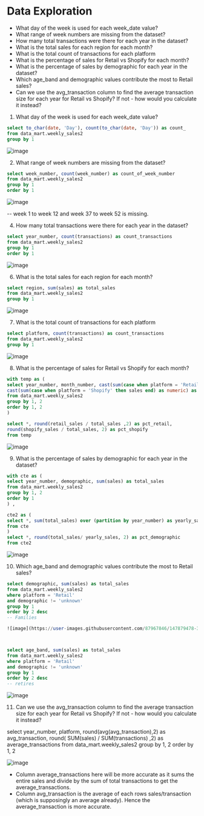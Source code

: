 # Data Exploration

- What day of the week is used for each week_date value?
- What range of week numbers are missing from the dataset?
- How many total transactions were there for each year in the dataset?
- What is the total sales for each region for each month?
- What is the total count of transactions for each platform
- What is the percentage of sales for Retail vs Shopify for each month?
- What is the percentage of sales by demographic for each year in the dataset?
- Which age_band and demographic values contribute the most to Retail sales?
- Can we use the avg_transaction column to find the average transaction size for each year for Retail vs Shopify? If not - how would you calculate it instead?

1. What day of the week is used for each week_date value?

```sql
select to_char(date, 'Day'), count(to_char(date, 'Day')) as count_
from data_mart.weekly_sales2
group by 1 
``` 

![image](https://user-images.githubusercontent.com/87967846/147879146-95e19299-a305-408a-a5a5-5c5d635945c8.png)

2. What range of week numbers are missing from the dataset?

```sql
select week_number, count(week_number) as count_of_week_number
from data_mart.weekly_sales2
group by 1 
order by 1 
```
![image](https://user-images.githubusercontent.com/87967846/147879199-c12e34a8-a79b-4919-8983-a3acd5d7911c.png)

-- week 1 to week 12 and week 37 to week 52 is missing.

4. How many total transactions were there for each year in the dataset?

```sql
select year_number, count(transactions) as count_transactions 
from data_mart.weekly_sales2
group by 1 
order by 1 
```
![image](https://user-images.githubusercontent.com/87967846/147879245-ae50d1db-e4b3-4cdb-90a4-07115b1b9e14.png)


6. What is the total sales for each region for each month?

```sql
select region, sum(sales) as total_sales
from data_mart.weekly_sales2
group by 1 
```

![image](https://user-images.githubusercontent.com/87967846/147879249-122f4bd8-cf13-4495-9a13-19323e44ecc6.png)

7. What is the total count of transactions for each platform

```sql
select platform, count(transactions) as count_transactions
from data_mart.weekly_sales2 
group by 1 
```
![image](https://user-images.githubusercontent.com/87967846/147879260-ab0afaf6-b9de-4e10-b733-b7a7ba3c0ea2.png)


8. What is the percentage of sales for Retail vs Shopify for each month?

```sql
with temp as (
select year_number, month_number, cast(sum(case when platform = 'Retail' then sales end) as numeric) as Retail_sales, 
cast(sum(case when platform = 'Shopify' then sales end) as numeric) as Shopify_sales, cast(sum(sales) as numeric) as total_sales 
from data_mart.weekly_sales2
group by 1, 2
order by 1, 2 
)  

select *, round(retail_sales / total_sales ,2) as pct_retail, 
round(shopify_sales / total_sales, 2) as pct_shopify 
from temp 
```
![image](https://user-images.githubusercontent.com/87967846/147879289-c18b119c-6d2a-4cec-880d-ac6f2ef3e9ae.png)


9. What is the percentage of sales by demographic for each year in the dataset?

```sql
with cte as (
select year_number, demographic, sum(sales) as total_sales
from data_mart.weekly_sales2 
group by 1, 2
order by 1 
) , 

cte2 as (
select *, sum(total_sales) over (partition by year_number) as yearly_sales
from cte 
)
select *, round(total_sales/ yearly_sales, 2) as pct_demographic 
from cte2 
```

![image](https://user-images.githubusercontent.com/87967846/147879308-f4ecdaf0-526a-4e8d-855d-3a63b42a5e45.png)


10. Which age_band and demographic values contribute the most to Retail sales?

```sql
select demographic, sum(sales) as total_sales 
from data_mart.weekly_sales2
where platform = 'Retail'
and demographic != 'unknown'
group by 1 
order by 2 desc 
-- Families 

![image](https://user-images.githubusercontent.com/87967846/147879478-3d7d3765-d6e8-40c0-8fdb-cdd2bdc610d8.png)



select age_band, sum(sales) as total_sales 
from data_mart.weekly_sales2
where platform = 'Retail'
and demographic != 'unknown'
group by 1 
order by 2 desc 
-- retires 
```

![image](https://user-images.githubusercontent.com/87967846/147879389-a4908d37-0c75-419f-9c7e-efbfcff8be7e.png)


11. Can we use the avg_transaction column to find the average transaction size for each year for Retail vs Shopify? If not - how would you calculate it instead?

select year_number, platform, round(avg(avg_transaction),2) as avg_transaction, round( SUM(sales) / SUM(transactions) ,2) as average_transactions
from data_mart.weekly_sales2
group by 1, 2
order by 1, 2 

![image](https://user-images.githubusercontent.com/87967846/147879407-b8eb135a-5701-4d14-86a0-a0f01c0d6b16.png)

- Column average_transactions here will be more accurate as it sums the entire sales and divide by the sum of total transactions to get the average_transactions. 
- Column avg_transaction is the average of each rows sales/transaction (which is supposingly an average already). Hence the average_transaction is more accurate. 
